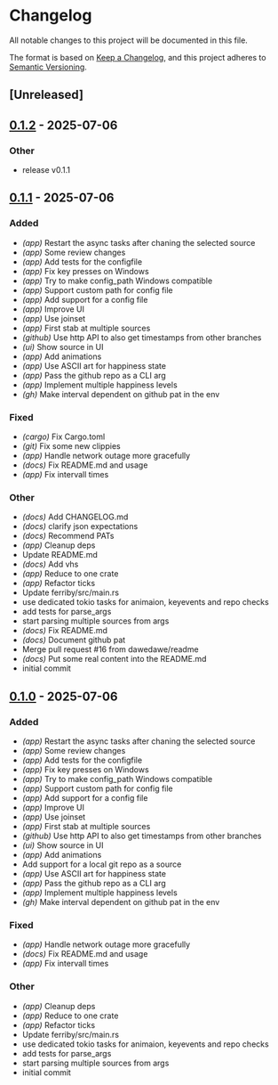 # Changelog

All notable changes to this project will be documented in this file.

The format is based on [Keep a Changelog](https://keepachangelog.com/en/1.0.0/),
and this project adheres to [Semantic Versioning](https://semver.org/spec/v2.0.0.html).

## [Unreleased]

## [0.1.2](https://github.com/dawedawe/ferriby/compare/v0.1.1...v0.1.2) - 2025-07-06

### Other

- release v0.1.1

## [0.1.1](https://github.com/dawedawe/ferriby/releases/tag/v0.1.1) - 2025-07-06

### Added

- *(app)* Restart the async tasks after chaning the selected source
- *(app)* Some review changes
- *(app)* Add tests for the configfile
- *(app)* Fix key presses on Windows
- *(app)* Try to make config_path Windows compatible
- *(app)* Support custom path for config file
- *(app)* Add support for a config file
- *(app)* Improve UI
- *(app)* Use joinset
- *(app)* First stab at multiple sources
- *(github)* Use http API to also get timestamps from other branches
- *(ui)* Show source in UI
- *(app)* Add animations
- *(app)* Use ASCII art for happiness state
- *(app)* Pass the github repo as a CLI arg
- *(app)* Implement multiple happiness levels
- *(gh)* Make interval dependent on github pat in the env

### Fixed

- *(cargo)* Fix Cargo.toml
- *(git)* Fix some new clippies
- *(app)* Handle network outage more gracefully
- *(docs)* Fix README.md and usage
- *(app)* Fix intervall times

### Other

- *(docs)* Add CHANGELOG.md
- *(docs)* clarify json expectations
- *(docs)* Recommend PATs
- *(app)* Cleanup deps
- Update README.md
- *(docs)* Add vhs
- *(app)* Reduce to one crate
- *(app)* Refactor ticks
- Update ferriby/src/main.rs
- use dedicated tokio tasks for animaion, keyevents and repo checks
- add tests for parse_args
- start parsing multiple sources from args
- *(docs)* Fix README.md
- *(docs)* Document github pat
- Merge pull request #16 from dawedawe/readme
- *(docs)* Put some real content into the README.md
- initial commit

## [0.1.0](https://github.com/dawedawe/ferriby/releases/tag/v0.1.0) - 2025-07-06

### Added

- *(app)* Restart the async tasks after chaning the selected source
- *(app)* Some review changes
- *(app)* Add tests for the configfile
- *(app)* Fix key presses on Windows
- *(app)* Try to make config_path Windows compatible
- *(app)* Support custom path for config file
- *(app)* Add support for a config file
- *(app)* Improve UI
- *(app)* Use joinset
- *(app)* First stab at multiple sources
- *(github)* Use http API to also get timestamps from other branches
- *(ui)* Show source in UI
- *(app)* Add animations
- Add support for a local git repo as a source
- *(app)* Use ASCII art for happiness state
- *(app)* Pass the github repo as a CLI arg
- *(app)* Implement multiple happiness levels
- *(gh)* Make interval dependent on github pat in the env

### Fixed

- *(app)* Handle network outage more gracefully
- *(docs)* Fix README.md and usage
- *(app)* Fix intervall times

### Other

- *(app)* Cleanup deps
- *(app)* Reduce to one crate
- *(app)* Refactor ticks
- Update ferriby/src/main.rs
- use dedicated tokio tasks for animaion, keyevents and repo checks
- add tests for parse_args
- start parsing multiple sources from args
- initial commit
